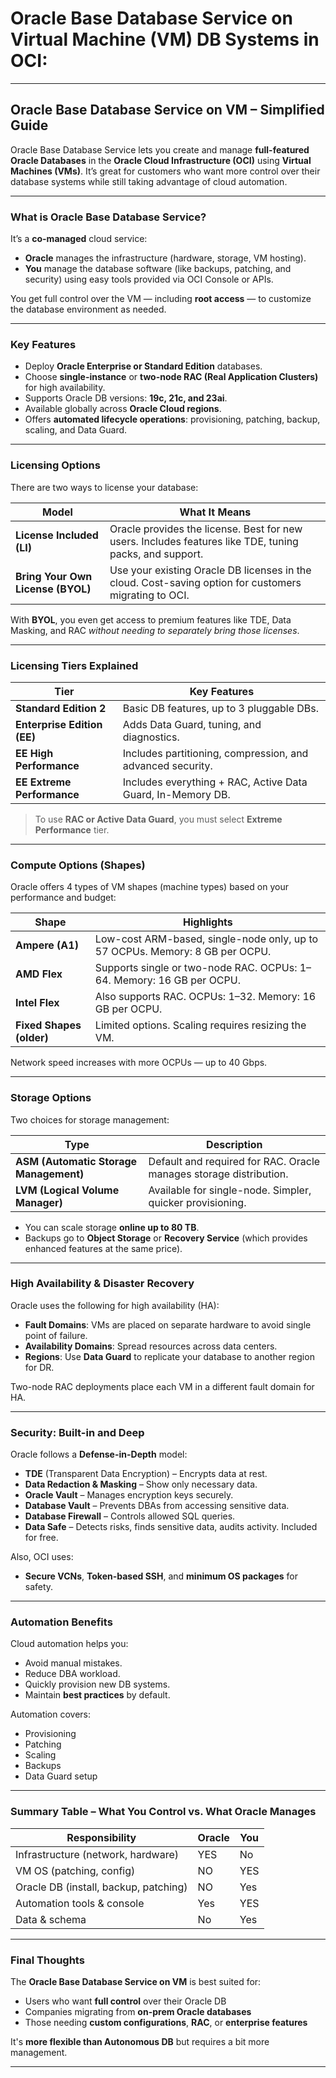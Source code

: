 # **Oracle Base Database Service on Virtual Machine (VM) DB Systems in OCI**:

---

##  **Oracle Base Database Service on VM – Simplified Guide**

Oracle Base Database Service lets you create and manage **full-featured Oracle Databases** in the **Oracle Cloud Infrastructure (OCI)** using **Virtual Machines (VMs)**. It’s great for customers who want more control over their database systems while still taking advantage of cloud automation.

---

###  What is Oracle Base Database Service?

It’s a **co-managed** cloud service:
- **Oracle** manages the infrastructure (hardware, storage, VM hosting).
- **You** manage the database software (like backups, patching, and security) using easy tools provided via OCI Console or APIs.

You get full control over the VM — including **root access** — to customize the database environment as needed.

---

###  Key Features

- Deploy **Oracle Enterprise or Standard Edition** databases.
- Choose **single-instance** or **two-node RAC (Real Application Clusters)** for high availability.
- Supports Oracle DB versions: **19c, 21c, and 23ai**.
- Available globally across **Oracle Cloud regions**.
- Offers **automated lifecycle operations**: provisioning, patching, backup, scaling, and Data Guard.

---

###  Licensing Options

There are two ways to license your database:

| Model | What It Means |
|-------|---------------|
| **License Included (LI)** | Oracle provides the license. Best for new users. Includes features like TDE, tuning packs, and support. |
| **Bring Your Own License (BYOL)** | Use your existing Oracle DB licenses in the cloud. Cost-saving option for customers migrating to OCI. |

With **BYOL**, you even get access to premium features like TDE, Data Masking, and RAC *without needing to separately bring those licenses*.

---

###  Licensing Tiers Explained

| Tier | Key Features |
|------|--------------|
| **Standard Edition 2** | Basic DB features, up to 3 pluggable DBs. |
| **Enterprise Edition (EE)** | Adds Data Guard, tuning, and diagnostics. |
| **EE High Performance** | Includes partitioning, compression, and advanced security. |
| **EE Extreme Performance** | Includes everything + RAC, Active Data Guard, In-Memory DB. |

>  To use **RAC or Active Data Guard**, you must select **Extreme Performance** tier.

---

###  Compute Options (Shapes)

Oracle offers 4 types of VM shapes (machine types) based on your performance and budget:

| Shape | Highlights |
|-------|------------|
| **Ampere (A1)** | Low-cost ARM-based, single-node only, up to 57 OCPUs. Memory: 8 GB per OCPU. |
| **AMD Flex** | Supports single or two-node RAC. OCPUs: 1–64. Memory: 16 GB per OCPU. |
| **Intel Flex** | Also supports RAC. OCPUs: 1–32. Memory: 16 GB per OCPU. |
| **Fixed Shapes (older)** | Limited options. Scaling requires resizing the VM. |

Network speed increases with more OCPUs — up to 40 Gbps.

---

###  Storage Options

Two choices for storage management:

| Type | Description |
|------|-------------|
| **ASM (Automatic Storage Management)** | Default and required for RAC. Oracle manages storage distribution. |
| **LVM (Logical Volume Manager)** | Available for single-node. Simpler, quicker provisioning. |

- You can scale storage **online up to 80 TB**.
- Backups go to **Object Storage** or **Recovery Service** (which provides enhanced features at the same price).

---

###  High Availability & Disaster Recovery

Oracle uses the following for high availability (HA):

- **Fault Domains**: VMs are placed on separate hardware to avoid single point of failure.
- **Availability Domains**: Spread resources across data centers.
- **Regions**: Use **Data Guard** to replicate your database to another region for DR.

Two-node RAC deployments place each VM in a different fault domain for HA.

---

###  Security: Built-in and Deep

Oracle follows a **Defense-in-Depth** model:
- **TDE** (Transparent Data Encryption) – Encrypts data at rest.
- **Data Redaction & Masking** – Show only necessary data.
- **Oracle Vault** – Manages encryption keys securely.
- **Database Vault** – Prevents DBAs from accessing sensitive data.
- **Database Firewall** – Controls allowed SQL queries.
- **Data Safe** – Detects risks, finds sensitive data, audits activity. Included for free.

Also, OCI uses:
- **Secure VCNs**, **Token-based SSH**, and **minimum OS packages** for safety.

---

###  Automation Benefits

Cloud automation helps you:
- Avoid manual mistakes.
- Reduce DBA workload.
- Quickly provision new DB systems.
- Maintain **best practices** by default.

Automation covers:
- Provisioning
- Patching
- Scaling
- Backups
- Data Guard setup

---

###  Summary Table – What You Control vs. What Oracle Manages

| Responsibility | Oracle | You |
|----------------|--------|-----|
| Infrastructure (network, hardware) | YES | No |
| VM OS (patching, config) | NO  |  YES |
| Oracle DB (install, backup, patching) | NO  | Yes |
| Automation tools & console | Yes | YES  |
| Data & schema | No |  Yes |

---

###  Final Thoughts

The **Oracle Base Database Service on VM** is best suited for:
- Users who want **full control** over their Oracle DB
- Companies migrating from **on-prem Oracle databases**
- Those needing **custom configurations**, **RAC**, or **enterprise features**

It's **more flexible than Autonomous DB** but requires a bit more management.

---

